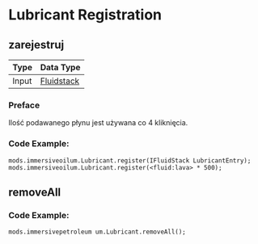 # Lubricant Registration

## zarejestruj

| Type  | Data Type                                   |
| ----- | ------------------------------------------- |
| Input | [Fluidstack](/Vanilla/Liquids/IFluidStack/) |

### Preface

Ilość podawanego płynu jest używana co 4 kliknięcia.

### Code Example:
```zenscript
mods.immersiveoilum.Lubricant.register(IFluidStack LubricantEntry);
mods.immersiveoilum.Lubricant.register(<fluid:lava> * 500);
```

## removeAll

### Code Example:
```zenscript
mods.immersivepetroleum um.Lubricant.removeAll();
```
